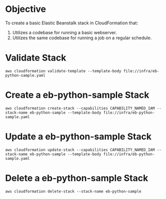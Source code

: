 # Objective

To create a basic Elastic Beanstalk stack in CloudFormation that:

1. Utilizes a codebase for running a basic webserver.
2. Utilizes the same codebase for running a job on a regular schedule.

# Validate Stack
`aws cloudformation validate-template --template-body file://infra/eb-python-sample.yaml`

# Create a eb-python-sample Stack
`aws cloudformation create-stack --capabilities CAPABILITY_NAMED_IAM --stack-name eb-python-sample --template-body file://infra/eb-python-sample.yaml`

# Update a eb-python-sample Stack
`aws cloudformation update-stack --capabilities CAPABILITY_NAMED_IAM --stack-name eb-python-sample --template-body file://infra/eb-python-sample.yaml`

# Delete a eb-python-sample Stack
`aws cloudformation delete-stack --stack-name eb-python-sample`
